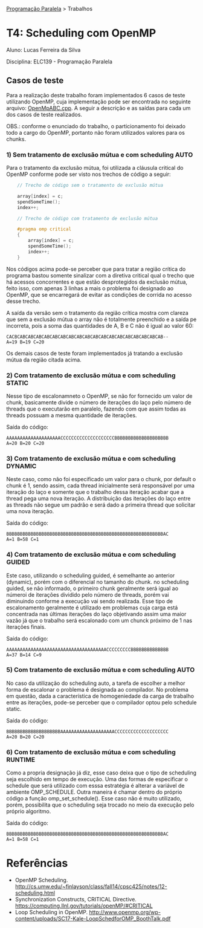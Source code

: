 [Programação Paralela](https://github.com/AndreaInfUFSM/elc139-2018a) > Trabalhos

# T4: Scheduling com OpenMP

Aluno: Lucas Ferreira da Silva

Disciplina: ELC139 - Programação Paralela

##  Casos de teste
Para a realização deste trabalho foram implementados 6 casos de teste utilizando OpenMP, cuja implementação pode ser encontrada no seguinte arquivo: [OpenMpABC.cpp](OpenMpABC.cpp). A seguir a descrição e as saídas para cada um dos casos de teste realizados.

OBS.: conforme o enunciado do trabalho, o particionamento foi deixado todo a cargo do OpenMP, portanto não foram utilizados valores para os chunks.

### 1) Sem tratamento de exclusão mútua e com scheduling AUTO

Para o tratamento da exclusão mútua, foi utilizada a cláusula critical do OpenMP conforme pode ser visto nos trechos de código a seguir:

``` c
    // Trecho de código sem o tratamento de exclusão mútua

    array[index] = c;
    spendSomeTime();
    index++;

```

``` c
    // Trecho de código com tratamento de exclusão mútua

    #pragma omp critical
    {
        array[index] = c;
        spendSomeTime();
        index++;
    }
```

Nos códigos acima pode-se perceber que para tratar a região crítica do programa bastou somente sinalizar com a diretiva critical qual o trecho que há acessos concorrentes e que estão desprotegidos da exclusão mútua, feito isso, com apenas 3 linhas a mais o problema foi designado ao OpenMP, que se encarregará de evitar as condições de corrida no acesso desse trecho.

A saída da versão sem o tratamento da região crítica mostra com clareza que sem a exclusão mútua o array não é totalmente preenchido e a saída pe incorreta, pois a soma das quantidades de A, B e C não é igual ao valor 60:

```
CACBCABCABCABCABCABCABCABCABCABCABCABCABCABCABCABCABCABCAB--
A=19 B=19 C=20

```
Os demais casos de teste foram implementados já tratando a exclusão mútua da região citada acima.


### 2) Com tratamento de exclusão mútua e com scheduling STATIC
Nesse tipo de escalonamneto o OpenMP, se não for fornecido um valor de chunk, basicamente divide o número de iterações do laço pelo número de threads que o executarão em paralelo, fazendo com que assim todas as threads possuam a mesma quantidade de iterações.

Saída do código:

```
AAAAAAAAAAAAAAAAAAAACCCCCCCCCCCCCCCCCCCCBBBBBBBBBBBBBBBBBBBB
A=20 B=20 C=20 

```


### 3) Com tratamento de exclusão mútua e com scheduling DYNAMIC
Neste caso, como não foi especificado um valor para o chunk, por default o chunk é 1, sendo assim, cada thread inicialmente será responsável por uma iteração do laço e somente que o trabalho dessa iteração acabar que a thread pega uma nova iteração. A distribuição das iterações do laço entre as threads não segue um padrão e será dado a primeira thread que solicitar uma nova iteração.

Saída do código:

```
BBBBBBBBBBBBBBBBBBBBBBBBBBBBBBBBBBBBBBBBBBBBBBBBBBBBBBBBBBAC
A=1 B=58 C=1 
```

### 4) Com tratamento de exclusão mútua e com scheduling GUIDED
Este caso, utilizando o scheduling guided, é semelhante ao anterior (dynamic), porém com o diferencial no tamanho do chunk. no scheduling guided, se não informado, o primeiro chunk geralmente será igual ao númeroi de iterações dividido pelo número de threads, porém vai diminuindo conforme a execução vai sendo realizada. Esse tipo de escalonamento geralmente é utilizado em problemas cuja carga está concentrada nas últimas iterações do laço objetivando assim uma maior vazão já que o trabalho será escalonado com um chunck próximo de 1 nas iterações finais.

Saída do código:

```
AAAAAAAAAAAAAAAAAAAAAAAAAAAAAAAAAAAAACCCCCCCCCBBBBBBBBBBBBBB
A=37 B=14 C=9 
```

### 5) Com tratamento de exclusão mútua e com scheduling AUTO
No caso da utilização do scheduling auto, a tarefa de escolher a melhor forma de escalonar o problema é designada ao compilador. No problema em questão, dada a característica de homogeniedade da carga de trabalho entre as iterações, pode-se perceber que o compilador optou pelo schedule static.

Saída do código:

```
BBBBBBBBBBBBBBBBBBBBAAAAAAAAAAAAAAAAAAAACCCCCCCCCCCCCCCCCCCC
A=20 B=20 C=20 

```

### 6) Com tratamento de exclusão mútua e com scheduling RUNTIME
Como a propria designação já diz, esse caso deixa que o tipo de scheduling seja escolhido em tempo de execução. Uma das formas de especificar o schedule que será utilizado com esssa estratégia é alterar a variável de ambiente OMP_SCHEDULE. Outra maneira é chamar dentro do próprio código a função omp_set_schedule(). Esse caso não é muito utilizado, porém, possibilita que o scheduling seja trocado no meio da execução pelo próprio algoritmo.

Saída do código:

```
BBBBBBBBBBBBBBBBBBBBBBBBBBBBBBBBBBBBBBBBBBBBBBBBBBBBBBBBBBAC
A=1 B=58 C=1 
```

# Referências

- OpenMP Scheduling. http://cs.umw.edu/~finlayson/class/fall14/cpsc425/notes/12-scheduling.html
- Synchronization Constructs, CRITICAL Directive. https://computing.llnl.gov/tutorials/openMP/#CRITICAL
- Loop Scheduling in OpenMP. http://www.openmp.org/wp-content/uploads/SC17-Kale-LoopSchedforOMP_BoothTalk.pdf
